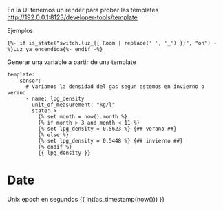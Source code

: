 En la UI tenemos un render para probar las templates
http://192.0.0.1:8123/developer-tools/template

Ejemplos:
```
{%- if is_state("switch.luz_{{ Room | replace(' ', '_') }}", "on") -%}Luz ya encendida{%- endif -%}
```



Generar una variable a partir de una template
```
template:
  - sensor:
      # Variamos la densidad del gas segun estemos en invierno o verano
      - name: lpg_density
        unit_of_measurement: "kg/l"
        state: >
          {% set month = now().month %}
          {% if month > 3 and month < 11 %}
          {% set lpg_density = 0.5623 %} {## verano ##}
          {% else %}
          {% set lpg_density = 0.5448 %} {## invierno ##}
          {% endif %}
          {{ lpg_density }}
```


# Date
Unix epoch en segundos
{{ int(as_timestamp(now())) }}
